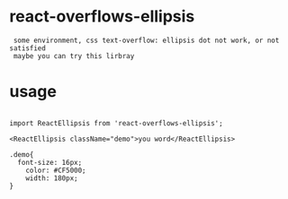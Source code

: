 # react-overflows-ellipsis
```
 some environment, css text-overflow: ellipsis dot not work, or not satisfied
 maybe you can try this lirbray

```
# usage
```

import ReactEllipsis from 'react-overflows-ellipsis';

<ReactEllipsis className="demo">you word</ReactEllipsis>

.demo{
  font-size: 16px;
	color: #CF5000;
	width: 180px;
}
```
